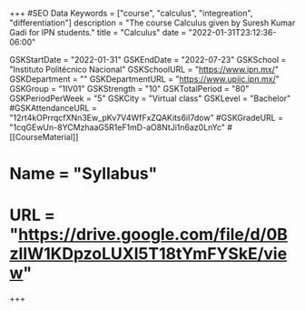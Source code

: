 +++
#SEO Data
Keywords = ["course", "calculus", "integreation", "differentiation"]
description = "The course Calculus given by Suresh Kumar Gadi for IPN students."
title = "Calculus"
date = "2022-01-31T23:12:36-06:00"

GSKStartDate = "2022-01-31"
GSKEndDate = "2022-07-23"
GSKSchool = "Instituto Politécnico Nacional"
GSKSchoolURL = "https://www.ipn.mx/"
GSKDepartment = ""
GSKDepartmentURL = "https://www.upiic.ipn.mx/"
GSKGroup = "1IV01"
GSKStrength = "10"
GSKTotalPeriod = "80"
GSKPeriodPerWeek = "5"
GSKCity = "Virtual class"
GSKLevel = "Bachelor"
#GSKAttendanceURL = "12rt4kOPrrqcfXNn3Ew_pKv7V4WfFxZQAKits6iI7dow"
#GSKGradeURL = "1cqGEwUn-8YCMzhaaG5R1eF1mD-aO8NtJi1n6az0LnYc"
#[[CourseMaterial]]
#    Name = "Syllabus"
#    URL = "https://drive.google.com/file/d/0BzllW1KDpzoLUXl5T18tYmFYSkE/view"

+++